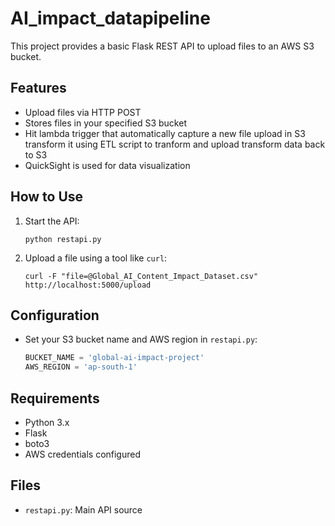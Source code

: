 # AI_impact_datapipeline


This project provides a basic Flask REST API to upload files to an AWS S3 bucket.

## Features

- Upload files via HTTP POST
- Stores files in your specified S3 bucket
- Hit lambda trigger that automatically capture a new file upload in S3 transform it using ETL script to tranform and upload transform data back to S3
- QuickSight is used for data visualization

## How to Use

1. Start the API:
    ```
    python restapi.py
    ```

2. Upload a file using a tool like `curl`:
    ```
    curl -F "file=@Global_AI_Content_Impact_Dataset.csv" http://localhost:5000/upload
    ```

## Configuration

- Set your S3 bucket name and AWS region in `restapi.py`:
    ```python
    BUCKET_NAME = 'global-ai-impact-project'
    AWS_REGION = 'ap-south-1'
    ```

## Requirements

- Python 3.x
- Flask
- boto3
- AWS credentials configured

## Files

- `restapi.py`: Main API source
